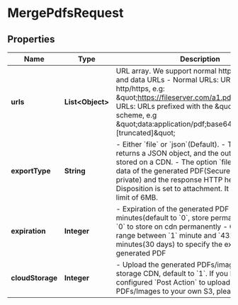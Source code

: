 

# MergePdfsRequest


## Properties

| Name | Type | Description | Notes |
|------------ | ------------- | ------------- | -------------|
|**urls** | **List&lt;Object&gt;** | URL array. We support normal http/https URLs and data URLs - Normal URLs: URLs start with http/https, e.g: \&quot;https://fileserver.com/a1.pdf\&quot;) - Data URLs: URLs prefixed with the \&quot;data:\&quot; scheme, e.g \&quot;data:application/pdf;base64,JVBERi0xLjIg...[truncated]\&quot;  |  |
|**exportType** | **String** | - Either &#x60;file&#x60; or &#x60;json&#x60;(Default).   - The option &#x60;json&#x60; returns a JSON object, and the output PDF is stored on a CDN.   - The option &#x60;file&#x60; returns binary data of the generated PDF(Secure and completely private) and the response HTTP header Content-Disposition is set to attachment. It has a file size limit of 6MB.  |  [optional] |
|**expiration** | **Integer** | - Expiration of the generated PDF in minutes(default to &#x60;0&#x60;, store permanently)   - Use &#x60;0&#x60; to store on cdn permanently   - Or use the range between &#x60;1&#x60; minute and &#x60;43200&#x60; minutes(30 days) to specify the expiration of the generated PDF  |  [optional] |
|**cloudStorage** | **Integer** | - Upload the generated PDFs/images to our storage CDN, default to &#x60;1&#x60;. If you have configured &#x60;Post Action&#x60; to upload the PDFs/Images to your own S3, please set it to &#x60;0&#x60;.  |  [optional] |



